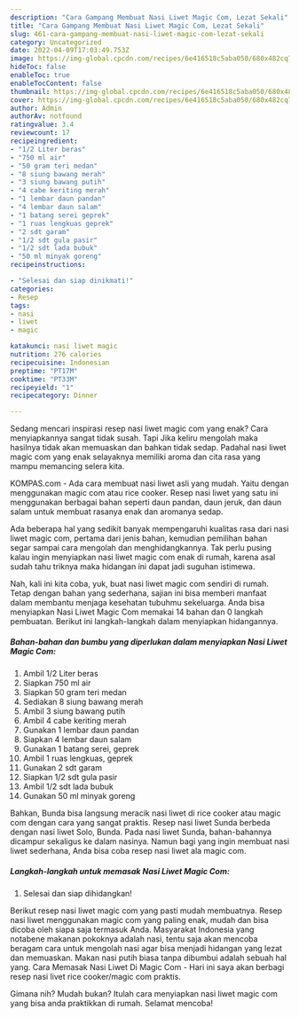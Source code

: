 ```yaml
---
description: "Cara Gampang Membuat Nasi Liwet Magic Com, Lezat Sekali"
title: "Cara Gampang Membuat Nasi Liwet Magic Com, Lezat Sekali"
slug: 461-cara-gampang-membuat-nasi-liwet-magic-com-lezat-sekali
category: Uncategorized
date: 2022-04-09T17:03:49.753Z
image: https://img-global.cpcdn.com/recipes/6e416518c5aba050/680x482cq70/nasi-liwet-magic-com-foto-resep-utama.jpg
hideToc: false
enableToc: true
enableTocContent: false
thumbnail: https://img-global.cpcdn.com/recipes/6e416518c5aba050/680x482cq70/nasi-liwet-magic-com-foto-resep-utama.jpg
cover: https://img-global.cpcdn.com/recipes/6e416518c5aba050/680x482cq70/nasi-liwet-magic-com-foto-resep-utama.jpg
author: Admin
authorAv: notfound
ratingvalue: 3.4
reviewcount: 17
recipeingredient:
- "1/2 Liter beras"
- "750 ml air"
- "50 gram teri medan"
- "8 siung bawang merah"
- "3 siung bawang putih"
- "4 cabe keriting merah"
- "1 lembar daun pandan"
- "4 lembar daun salam"
- "1 batang serei geprek"
- "1 ruas lengkuas geprek"
- "2 sdt garam"
- "1/2 sdt gula pasir"
- "1/2 sdt lada bubuk"
- "50 ml minyak goreng"
recipeinstructions:

- "Selesai dan siap dinikmati!"
categories:
- Resep
tags:
- nasi
- liwet
- magic

katakunci: nasi liwet magic 
nutrition: 276 calories
recipecuisine: Indonesian
preptime: "PT17M"
cooktime: "PT33M"
recipeyield: "1"
recipecategory: Dinner

---
```



Sedang mencari inspirasi resep nasi liwet magic com yang enak? Cara menyiapkannya sangat tidak susah. Tapi Jika keliru mengolah maka hasilnya tidak akan memuaskan dan bahkan tidak sedap. Padahal nasi liwet magic com yang enak selayaknya memiliki aroma dan cita rasa yang mampu memancing selera kita.


KOMPAS.com - Ada cara membuat nasi liwet asli yang mudah. Yaitu dengan menggunakan magic com atau rice cooker. Resep nasi liwet yang satu ini menggunakan berbagai bahan seperti daun pandan, daun jeruk, dan daun salam untuk membuat rasanya enak dan aromanya sedap.

Ada beberapa hal yang sedikit banyak mempengaruhi kualitas rasa dari nasi liwet magic com, pertama dari jenis bahan, kemudian pemilihan bahan segar sampai cara mengolah dan menghidangkannya. Tak perlu pusing kalau ingin menyiapkan nasi liwet magic com enak di rumah, karena asal sudah tahu triknya maka hidangan ini dapat jadi suguhan istimewa.


Nah, kali ini kita coba, yuk, buat nasi liwet magic com sendiri di rumah. Tetap dengan bahan yang sederhana, sajian ini bisa memberi manfaat dalam membantu menjaga kesehatan tubuhmu sekeluarga. Anda bisa menyiapkan Nasi Liwet Magic Com memakai 14 bahan dan 0 langkah pembuatan. Berikut ini langkah-langkah dalam menyiapkan hidangannya.

<!--inarticleads1-->

##### Bahan-bahan dan bumbu yang diperlukan dalam menyiapkan Nasi Liwet Magic Com:

1. Ambil 1/2 Liter beras
1. Siapkan 750 ml air
1. Siapkan 50 gram teri medan
1. Sediakan 8 siung bawang merah
1. Ambil 3 siung bawang putih
1. Ambil 4 cabe keriting merah
1. Gunakan 1 lembar daun pandan
1. Siapkan 4 lembar daun salam
1. Gunakan 1 batang serei, geprek
1. Ambil 1 ruas lengkuas, geprek
1. Gunakan 2 sdt garam
1. Siapkan 1/2 sdt gula pasir
1. Ambil 1/2 sdt lada bubuk
1. Gunakan 50 ml minyak goreng


Bahkan, Bunda bisa langsung meracik nasi liwet di rice cooker atau magic com dengan cara yang sangat praktis. Resep nasi liwet Sunda berbeda dengan nasi liwet Solo, Bunda. Pada nasi liwet Sunda, bahan-bahannya dicampur sekaligus ke dalam nasinya. Namun bagi yang ingin membuat nasi liwet sederhana, Anda bisa coba resep nasi liwet ala magic com. 

<!--inarticleads2-->

##### Langkah-langkah untuk memasak Nasi Liwet Magic Com:


1. Selesai dan siap dihidangkan!

Berikut resep nasi liwet magic com yang pasti mudah membuatnya. Resep nasi liwet menggunakan magic com yang paling enak, mudah dan bisa dicoba oleh siapa saja termasuk Anda. Masyarakat Indonesia yang notabene makanan pokoknya adalah nasi, tentu saja akan mencoba beragam cara untuk mengolah nasi agar bisa menjadi hidangan yang lezat dan memuaskan. Makan nasi putih biasa tanpa dibumbui adalah sebuah hal yang. Cara Memasak Nasi Liwet Di Magic Com - Hari ini saya akan berbagi resep nasi livet rice cooker/magic com praktis. 

Gimana nih? Mudah bukan? Itulah cara menyiapkan nasi liwet magic com yang bisa anda praktikkan di rumah. Selamat mencoba!
